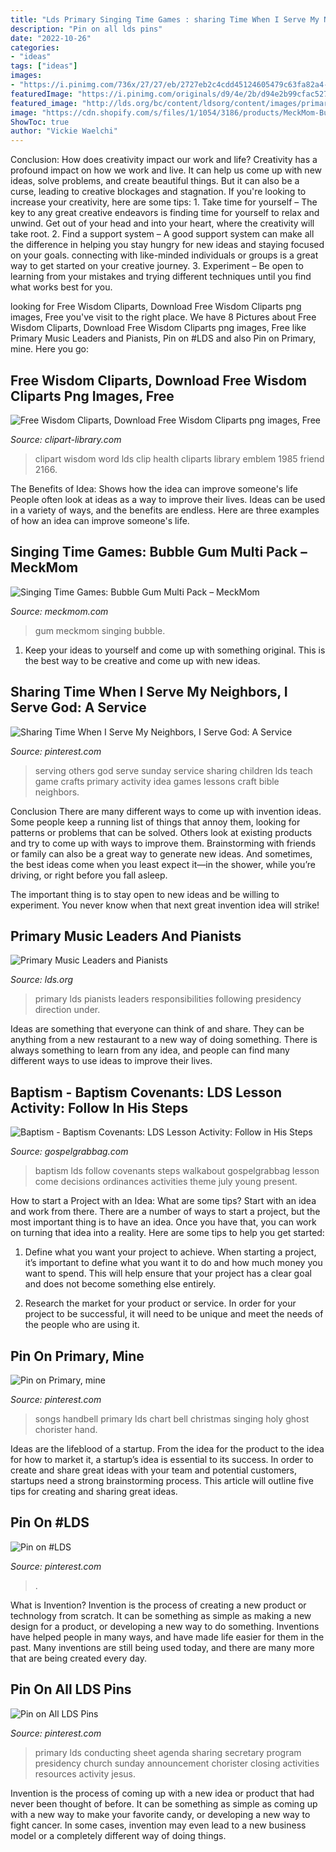 ```yaml
---
title: "Lds Primary Singing Time Games : sharing Time When I Serve My Neighbors, I Serve God: A Service"
description: "Pin on all lds pins"
date: "2022-10-26"
categories:
- "ideas"
tags: ["ideas"]
images:
- "https://i.pinimg.com/736x/27/27/eb/2727eb2c4cdd45124605479c63fa82a4--primary-songs-lds-primary.jpg"
featuredImage: "https://i.pinimg.com/originals/d9/4e/2b/d94e2b99cfac52758e8bb8987d7765fb.png"
featured_image: "http://lds.org/bc/content/ldsorg/content/images/primary-music-480x270-AV100719cah0095.jpg"
image: "https://cdn.shopify.com/s/files/1/1054/3186/products/MeckMom-Bubble-Gum-Singing-Time-Game_f93396ab-7ba3-4948-869f-d24cea9bf971_grande.png?v=1501230495"
ShowToc: true
author: "Vickie Waelchi"
---
```



Conclusion: How does creativity impact our work and life?
Creativity has a profound impact on how we work and live. It can help us come up with new ideas, solve problems, and create beautiful things. But it can also be a curse, leading to creative blockages and stagnation. If you're looking to increase your creativity, here are some tips: 1. Take time for yourself – The key to any great creative endeavors is finding time for yourself to relax and unwind. Get out of your head and into your heart, where the creativity will take root. 2. Find a support system – A good support system can make all the difference in helping you stay hungry for new ideas and staying focused on your goals. connecting with like-minded individuals or groups is a great way to get started on your creative journey. 3. Experiment – Be open to learning from your mistakes and trying different techniques until you find what works best for you.

	

		
looking for Free Wisdom Cliparts, Download Free Wisdom Cliparts png images, Free you've visit to the right place. We have 8 Pictures about Free Wisdom Cliparts, Download Free Wisdom Cliparts png images, Free like Primary Music Leaders and Pianists, Pin on #LDS and also Pin on Primary, mine. Here you go:
		
    
## Free Wisdom Cliparts, Download Free Wisdom Cliparts Png Images, Free

<img loading=lazy src="http://clipart-library.com/data_images/501650.jpg" onerror="this.onerror=null;this.src='https://tse4.mm.bing.net/th?id=OIP.aZmHrpIFKqRrLEgxnZpH3gHaCf&amp;pid=15.1';" alt="Free Wisdom Cliparts, Download Free Wisdom Cliparts png images, Free">

_Source: clipart-library.com_

>clipart wisdom word lds clip health cliparts library emblem 1985 friend 2166. 

	

The Benefits of Idea: Shows how the idea can improve someone's life
People often look at ideas as a way to improve their lives. Ideas can be used in a variety of ways, and the benefits are endless. Here are three examples of how an idea can improve someone's life.

    
## Singing Time Games: Bubble Gum Multi Pack – MeckMom

<img loading=lazy src="https://cdn.shopify.com/s/files/1/1054/3186/products/MeckMom-Bubble-Gum-Singing-Time-Game_f93396ab-7ba3-4948-869f-d24cea9bf971_grande.png?v=1501230495" onerror="this.onerror=null;this.src='https://tse1.mm.bing.net/th?id=OIP.xJO2wjZxXn1ONYouCfd4HAHaHa&amp;pid=15.1';" alt="Singing Time Games: Bubble Gum Multi Pack – MeckMom">

_Source: meckmom.com_

>gum meckmom singing bubble. 

	

1. Keep your ideas to yourself and come up with something original. This is the best way to be creative and come up with new ideas.

    
## Sharing Time When I Serve My Neighbors, I Serve God: A Service

<img loading=lazy src="https://i.pinimg.com/originals/d9/4e/2b/d94e2b99cfac52758e8bb8987d7765fb.png" onerror="this.onerror=null;this.src='https://tse1.mm.bing.net/th?id=OIP.4u-HEgh7zPB0kxllwe50xgHaJ9&amp;pid=15.1';" alt="Sharing Time When I Serve My Neighbors, I Serve God: A Service">

_Source: pinterest.com_

>serving others god serve sunday service sharing children lds teach game crafts primary activity idea games lessons craft bible neighbors. 

	

Conclusion
There are many different ways to come up with invention ideas. Some people keep a running list of things that annoy them, looking for patterns or problems that can be solved. Others look at existing products and try to come up with ways to improve them.
 Brainstorming with friends or family can also be a great way to generate new ideas. And sometimes, the best ideas come when you least expect it—in the shower, while you’re driving, or right before you fall asleep.

The important thing is to stay open to new ideas and be willing to experiment. You never know when that next great invention idea will strike!

    
## Primary Music Leaders And Pianists

<img loading=lazy src="http://lds.org/bc/content/ldsorg/content/images/primary-music-480x270-AV100719cah0095.jpg" onerror="this.onerror=null;this.src='https://tse4.mm.bing.net/th?id=OIP.H-QoTA7260ox0ZTlgBMKTgHaEK&amp;pid=15.1';" alt="Primary Music Leaders and Pianists">

_Source: lds.org_

>primary lds pianists leaders responsibilities following presidency direction under. 

	

Ideas are something that everyone can think of and share. They can be anything from a new restaurant to a new way of doing something. There is always something to learn from any idea, and people can find many different ways to use ideas to improve their lives.

    
## Baptism - Baptism Covenants: LDS Lesson Activity: Follow In His Steps

<img loading=lazy src="https://www.gospelgrabbag.com/wp-content/uploads/2016/03/Follow-In-His-Steps.Baptism-Walkabout-preview1-1200x675.jpg" onerror="this.onerror=null;this.src='https://tse4.mm.bing.net/th?id=OIP.mvGGDQv2RLHDKOjfsOx7xwHaEK&amp;pid=15.1';" alt="Baptism - Baptism Covenants: LDS Lesson Activity: Follow in His Steps">

_Source: gospelgrabbag.com_

>baptism lds follow covenants steps walkabout gospelgrabbag lesson come decisions ordinances activities theme july young present. 

	

How to start a Project with an Idea: What are some tips?
Start with an idea and work from there. There are a number of ways to start a project, but the most important thing is to have an idea. Once you have that, you can work on turning that idea into a reality. Here are some tips to help you get started:
1. Define what you want your project to achieve. When starting a project, it’s important to define what you want it to do and how much money you want to spend. This will help ensure that your project has a clear goal and does not become something else entirely.

2. Research the market for your product or service. In order for your project to be successful, it will need to be unique and meet the needs of the people who are using it.

    
## Pin On Primary, Mine

<img loading=lazy src="https://i.pinimg.com/736x/27/27/eb/2727eb2c4cdd45124605479c63fa82a4--primary-songs-lds-primary.jpg" onerror="this.onerror=null;this.src='https://tse2.mm.bing.net/th?id=OIP.TUbA-PjZDWkhEvDhY5qPCgHaFz&amp;pid=15.1';" alt="Pin on Primary, mine">

_Source: pinterest.com_

>songs handbell primary lds chart bell christmas singing holy ghost chorister hand. 

	

Ideas are the lifeblood of a startup. From the idea for the product to the idea for how to market it, a startup’s idea is essential to its success. In order to create and share great ideas with your team and potential customers, startups need a strong brainstorming process. This article will outline five tips for creating and sharing great ideas.

    
## Pin On #LDS

<img loading=lazy src="https://i.pinimg.com/736x/77/4a/a2/774aa2b5afc0ff375bd67d09e5976f76.jpg" onerror="this.onerror=null;this.src='https://tse2.mm.bing.net/th?id=OIP.crzy8jszn7eF0Cos7L98nQHaJl&amp;pid=15.1';" alt="Pin on #LDS">

_Source: pinterest.com_

>. 

	

What is Invention?
Invention is the process of creating a new product or technology from scratch. It can be something as simple as making a new design for a product, or developing a new way to do something. Inventions have helped people in many ways, and have made life easier for them in the past. Many inventions are still being used today, and there are many more that are being created every day.

    
## Pin On All LDS Pins

<img loading=lazy src="https://i.pinimg.com/736x/f6/27/27/f627279ecff1a66fb9cd19e1aa0b7488--primary-resources-lds-primary.jpg" onerror="this.onerror=null;this.src='https://tse2.mm.bing.net/th?id=OIP.aXUjDb6AJIFfKqQRzvplZQHaJk&amp;pid=15.1';" alt="Pin on All LDS Pins">

_Source: pinterest.com_

>primary lds conducting sheet agenda sharing secretary program presidency church sunday announcement chorister closing activities resources activity jesus. 

	

Invention is the process of coming up with a new idea or product that had never been thought of before. It can be something as simple as coming up with a new way to make your favorite candy, or developing a new way to fight cancer. In some cases, invention may even lead to a new business model or a completely different way of doing things.


